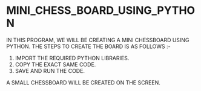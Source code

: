 # MINI_CHESS_BOARD_USING_PYTHON

IN THIS PROGRAM, WE WILL BE CREATING A MINI CHESSBOARD USING PYTHON. 
THE STEPS TO CREATE THE BOARD IS AS FOLLOWS :-
1) IMPORT THE REQUIRED PYTHON LIBRARIES.
2) COPY THE EXACT SAME CODE.
3) SAVE AND RUN THE CODE.

A SMALL CHESSBOARD WILL BE CREATED ON THE SCREEN.
